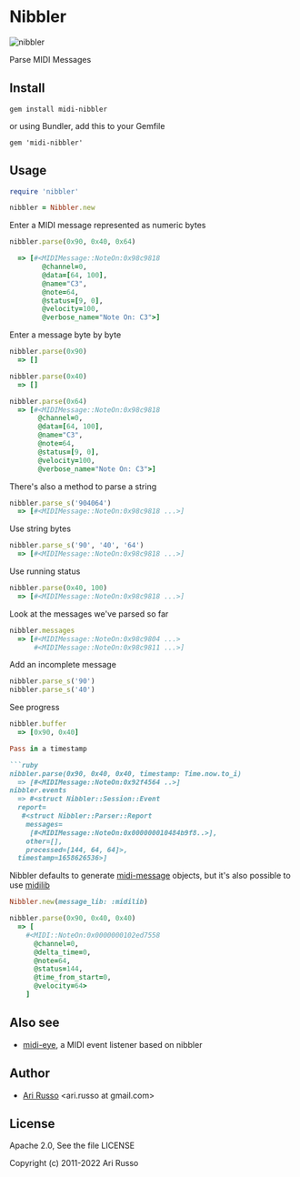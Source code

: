 # Nibbler

![nibbler](http://i.imgur.com/4BFZPJY.png)

Parse MIDI Messages

## Install

`gem install midi-nibbler`

or using Bundler, add this to your Gemfile

`gem 'midi-nibbler'`

## Usage

```ruby
require 'nibbler'

nibbler = Nibbler.new
```

Enter a MIDI message represented as numeric bytes

```ruby
nibbler.parse(0x90, 0x40, 0x64)

  => [#<MIDIMessage::NoteOn:0x98c9818
        @channel=0,
        @data=[64, 100],
        @name="C3",
        @note=64,
        @status=[9, 0],
        @velocity=100,
        @verbose_name="Note On: C3">]
```

Enter a message byte by byte

```ruby
nibbler.parse(0x90)
  => []

nibbler.parse(0x40)
  => []

nibbler.parse(0x64)
  => [#<MIDIMessage::NoteOn:0x98c9818
       @channel=0,
       @data=[64, 100],
       @name="C3",
       @note=64,
       @status=[9, 0],
       @velocity=100,
       @verbose_name="Note On: C3">]
```

There's also a method to parse a string

```ruby
nibbler.parse_s('904064')
  => [#<MIDIMessage::NoteOn:0x98c9818 ...>]
```

Use string bytes

```ruby
nibbler.parse_s('90', '40', '64')
  => [#<MIDIMessage::NoteOn:0x98c9818 ...>]
```

Use running status

```ruby
nibbler.parse(0x40, 100)
  => [#<MIDIMessage::NoteOn:0x98c9818 ...>]
```

Look at the messages we've parsed so far

```ruby
nibbler.messages
  => [#<MIDIMessage::NoteOn:0x98c9804 ...>
      #<MIDIMessage::NoteOn:0x98c9811 ...>]
```

Add an incomplete message

```ruby
nibbler.parse_s('90')
nibbler.parse_s('40')
```

See progress

```ruby
nibbler.buffer
  => [0x90, 0x40]

Pass in a timestamp

```ruby
nibbler.parse(0x90, 0x40, 0x40, timestamp: Time.now.to_i)
  => [#<MIDIMessage::NoteOn:0x92f4564 ..>]
nibbler.events
  => #<struct Nibbler::Session::Event
  report=
   #<struct Nibbler::Parser::Report
    messages=
     [#<MIDIMessage::NoteOn:0x000000010484b9f8..>],
    other=[],
    processed=[144, 64, 64]>,
  timestamp=1658626536>]
```

Nibbler defaults to generate [midi-message](http://github.com/arirusso/midi-message) objects, but it's also possible to use [midilib](https://github.com/jimm/midilib)

```ruby
Nibbler.new(message_lib: :midilib)

nibbler.parse(0x90, 0x40, 0x40)
  => [
    #<MIDI::NoteOn:0x0000000102ed7558
      @channel=0,
      @delta_time=0,
      @note=64,
      @status=144,
      @time_from_start=0,
      @velocity=64>
    ]
```

## Also see

* [midi-eye](http://github.com/arirusso/midi-eye), a MIDI event listener based on nibbler

## Author

* [Ari Russo](http://github.com/arirusso) <ari.russo at gmail.com>

## License

Apache 2.0, See the file LICENSE

Copyright (c) 2011-2022 Ari Russo
